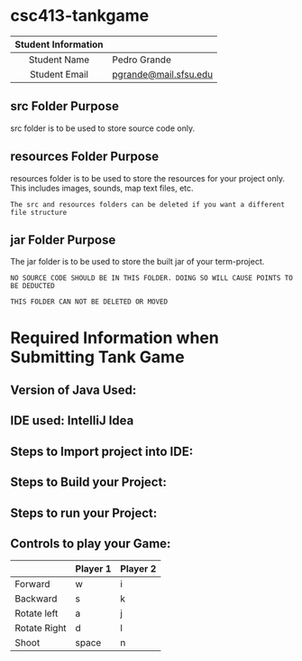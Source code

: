# csc413-tankgame


| Student Information |                       |
|:-------------------:|-----------------------|
|  Student Name       | Pedro Grande          |
|  Student Email      | pgrande@mail.sfsu.edu |

## src Folder Purpose 
src folder is to be used to store source code only.

## resources Folder Purpose 
resources folder is to be used to store the resources for your project only. This includes images, sounds, map text files, etc.

`The src and resources folders can be deleted if you want a different file structure`

## jar Folder Purpose 
The jar folder is to be used to store the built jar of your term-project.

`NO SOURCE CODE SHOULD BE IN THIS FOLDER. DOING SO WILL CAUSE POINTS TO BE DEDUCTED`

`THIS FOLDER CAN NOT BE DELETED OR MOVED`

# Required Information when Submitting Tank Game

## Version of Java Used:

## IDE used: IntelliJ Idea

## Steps to Import project into IDE:

## Steps to Build your Project:
 
## Steps to run your Project:

## Controls to play your Game:

|               | Player 1 | Player 2 |
|---------------|----------|----------|
|  Forward      | w        | i        |
|  Backward     | s        | k        |
|  Rotate left  | a        | j        |
|  Rotate Right | d        | l        |
|  Shoot        | space    | n        |

<!-- you may add more controls if you need to. -->
